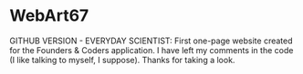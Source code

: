 # WebArt67
GITHUB VERSION - EVERYDAY SCIENTIST:
First one-page website created for the Founders & Coders application.
I have left my comments in the code (I like talking to myself, I suppose).
Thanks for taking a look.
